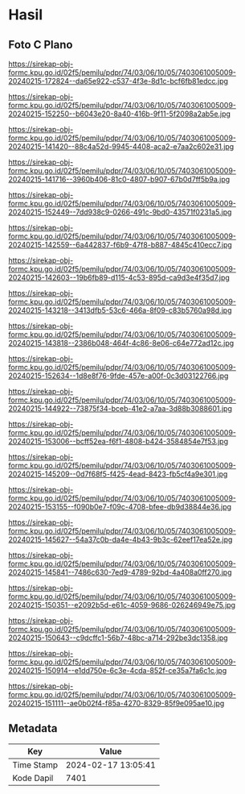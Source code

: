 # Hasil

## Foto C Plano

https://sirekap-obj-formc.kpu.go.id/02f5/pemilu/pdpr/74/03/06/10/05/7403061005009-20240215-172824--da65e922-c537-4f3e-8d1c-bcf6fb81edcc.jpg

https://sirekap-obj-formc.kpu.go.id/02f5/pemilu/pdpr/74/03/06/10/05/7403061005009-20240215-152250--b6043e20-8a40-416b-9f11-5f2098a2ab5e.jpg

https://sirekap-obj-formc.kpu.go.id/02f5/pemilu/pdpr/74/03/06/10/05/7403061005009-20240215-141420--88c4a52d-9945-4408-aca2-e7aa2c602e31.jpg

https://sirekap-obj-formc.kpu.go.id/02f5/pemilu/pdpr/74/03/06/10/05/7403061005009-20240215-141716--3960b406-81c0-4807-b907-67b0d7ff5b9a.jpg

https://sirekap-obj-formc.kpu.go.id/02f5/pemilu/pdpr/74/03/06/10/05/7403061005009-20240215-152449--7dd938c9-0266-491c-9bd0-43571f0231a5.jpg

https://sirekap-obj-formc.kpu.go.id/02f5/pemilu/pdpr/74/03/06/10/05/7403061005009-20240215-142559--6a442837-f6b9-47f8-b887-4845c410ecc7.jpg

https://sirekap-obj-formc.kpu.go.id/02f5/pemilu/pdpr/74/03/06/10/05/7403061005009-20240215-142603--19b6fb89-d115-4c53-895d-ca9d3e4f35d7.jpg

https://sirekap-obj-formc.kpu.go.id/02f5/pemilu/pdpr/74/03/06/10/05/7403061005009-20240215-143218--3413dfb5-53c6-466a-8f09-c83b5760a98d.jpg

https://sirekap-obj-formc.kpu.go.id/02f5/pemilu/pdpr/74/03/06/10/05/7403061005009-20240215-143818--2386b048-464f-4c86-8e06-c64e772ad12c.jpg

https://sirekap-obj-formc.kpu.go.id/02f5/pemilu/pdpr/74/03/06/10/05/7403061005009-20240215-152634--1d8e8f76-9fde-457e-a00f-0c3d03122766.jpg

https://sirekap-obj-formc.kpu.go.id/02f5/pemilu/pdpr/74/03/06/10/05/7403061005009-20240215-144922--73875f34-bceb-41e2-a7aa-3d88b3088601.jpg

https://sirekap-obj-formc.kpu.go.id/02f5/pemilu/pdpr/74/03/06/10/05/7403061005009-20240215-153006--bcff52ea-f6f1-4808-b424-3584854e7f53.jpg

https://sirekap-obj-formc.kpu.go.id/02f5/pemilu/pdpr/74/03/06/10/05/7403061005009-20240215-145209--0d7f68f5-f425-4ead-8423-fb5cf4a9e301.jpg

https://sirekap-obj-formc.kpu.go.id/02f5/pemilu/pdpr/74/03/06/10/05/7403061005009-20240215-153155--f090b0e7-f09c-4708-bfee-db9d38844e36.jpg

https://sirekap-obj-formc.kpu.go.id/02f5/pemilu/pdpr/74/03/06/10/05/7403061005009-20240215-145627--54a37c0b-da4e-4b43-9b3c-62eef17ea52e.jpg

https://sirekap-obj-formc.kpu.go.id/02f5/pemilu/pdpr/74/03/06/10/05/7403061005009-20240215-145841--7486c630-7ed9-4789-92bd-4a408a0ff270.jpg

https://sirekap-obj-formc.kpu.go.id/02f5/pemilu/pdpr/74/03/06/10/05/7403061005009-20240215-150351--e2092b5d-e61c-4059-9686-026246949e75.jpg

https://sirekap-obj-formc.kpu.go.id/02f5/pemilu/pdpr/74/03/06/10/05/7403061005009-20240215-150643--c9dcffc1-56b7-48bc-a714-292be3dc1358.jpg

https://sirekap-obj-formc.kpu.go.id/02f5/pemilu/pdpr/74/03/06/10/05/7403061005009-20240215-150914--e1dd750e-6c3e-4cda-852f-ce35a7fa6c1c.jpg

https://sirekap-obj-formc.kpu.go.id/02f5/pemilu/pdpr/74/03/06/10/05/7403061005009-20240215-151111--ae0b02f4-f85a-4270-8329-85f9e095ae10.jpg


## Metadata

| Key        | Value               |
| ---------- | ------------------- |
| Time Stamp | 2024-02-17 13:05:41 |
| Kode Dapil | 7401                |



